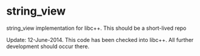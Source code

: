 string_view
===========

string_view implementation for libc++. This should be a short-lived repo

Update: 12-June-2014. This code has been checked into libc++. All further development should occur there. 
